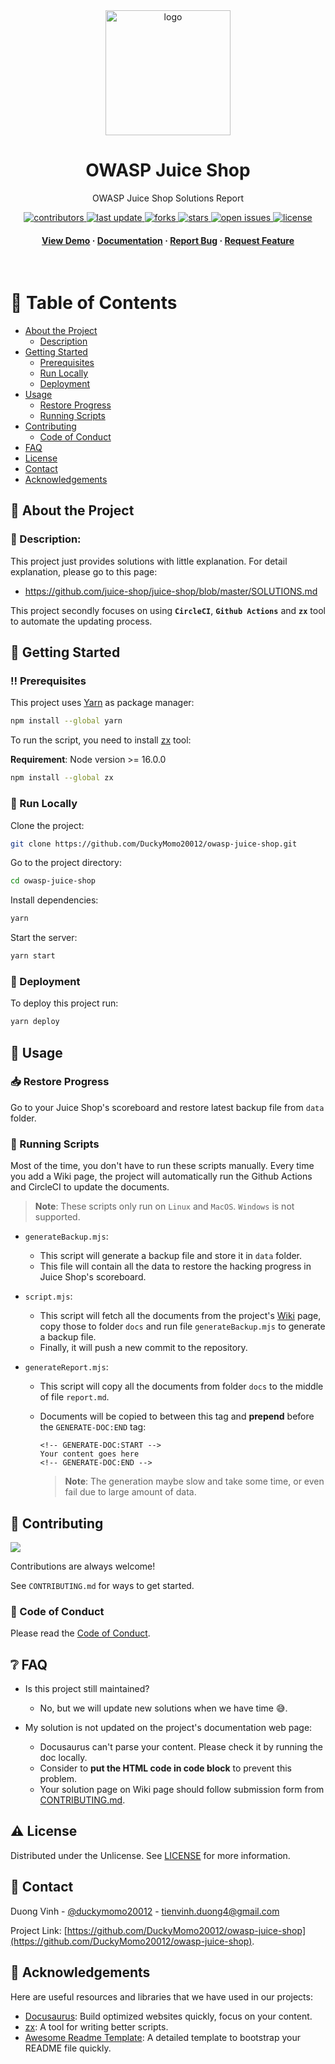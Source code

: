 <div align="center">

  <img src="https://user-images.githubusercontent.com/64480713/182290673-4e617886-f8e0-4f89-8519-58d553a17f8c.svg" alt="logo" width="200" height="auto" />
  <h1>OWASP Juice Shop</h1>

  <p>
    OWASP Juice Shop Solutions Report
  </p>

<!-- Badges -->
<p>
  <a href="https://github.com/DuckyMomo20012/owasp-juice-shop/graphs/contributors">
    <img src="https://img.shields.io/github/contributors/DuckyMomo20012/owasp-juice-shop" alt="contributors" />
  </a>
  <a href="">
    <img src="https://img.shields.io/github/last-commit/DuckyMomo20012/owasp-juice-shop" alt="last update" />
  </a>
  <a href="https://github.com/DuckyMomo20012/owasp-juice-shop/network/members">
    <img src="https://img.shields.io/github/forks/DuckyMomo20012/owasp-juice-shop" alt="forks" />
  </a>
  <a href="https://github.com/DuckyMomo20012/owasp-juice-shop/stargazers">
    <img src="https://img.shields.io/github/stars/DuckyMomo20012/owasp-juice-shop" alt="stars" />
  </a>
  <a href="https://github.com/DuckyMomo20012/owasp-juice-shop/issues/">
    <img src="https://img.shields.io/github/issues/DuckyMomo20012/owasp-juice-shop" alt="open issues" />
  </a>
  <a href="https://github.com/DuckyMomo20012/owasp-juice-shop/blob/main/LICENSE">
    <img src="https://img.shields.io/github/license/DuckyMomo20012/owasp-juice-shop.svg" alt="license" />
  </a>
</p>

<h4>
    <a href="https://github.com/DuckyMomo20012/owasp-juice-shop/">View Demo</a>
  <span> · </span>
    <a href="https://github.com/DuckyMomo20012/owasp-juice-shop">Documentation</a>
  <span> · </span>
    <a href="https://github.com/DuckyMomo20012/owasp-juice-shop/issues/">Report Bug</a>
  <span> · </span>
    <a href="https://github.com/DuckyMomo20012/owasp-juice-shop/issues/">Request Feature</a>
  </h4>
</div>

<br />

<!-- Table of Contents -->

# :notebook_with_decorative_cover: Table of Contents

- [About the Project](#star2-about-the-project)
  - [Description](#thought_balloon-description)
- [Getting Started](#toolbox-getting-started)
  - [Prerequisites](#bangbang-prerequisites)
  - [Run Locally](#running-run-locally)
  - [Deployment](#triangular_flag_on_post-deployment)
- [Usage](#eyes-usage)
  - [Restore Progress](#inbox_tray-restore-progress)
  - [Running Scripts](#shell-running-scripts)
- [Contributing](#wave-contributing)
  - [Code of Conduct](#scroll-code-of-conduct)
- [FAQ](#grey_question-faq)
- [License](#warning-license)
- [Contact](#handshake-contact)
- [Acknowledgements](#gem-acknowledgements)

<!-- About the Project -->

## :star2: About the Project

<!-- Description -->

### :thought_balloon: Description:

This project just provides solutions with little explanation. For detail
explanation, please go to this page:

- https://github.com/juice-shop/juice-shop/blob/master/SOLUTIONS.md

This project secondly focuses on using **`CircleCI`**, **`Github Actions`** and
**`zx`** tool to automate the updating process.

<!-- Getting Started -->

## :toolbox: Getting Started

<!-- Prerequisites -->

### :bangbang: Prerequisites

This project uses [Yarn](https://yarnpkg.com/) as package manager:

```bash
npm install --global yarn
```

To run the script, you need to install [zx](https://github.com/google/zx) tool:

**Requirement**: Node version >= 16.0.0

```bash
npm install --global zx
```

<!-- Run Locally -->

### :running: Run Locally

Clone the project:

```bash
git clone https://github.com/DuckyMomo20012/owasp-juice-shop.git
```

Go to the project directory:

```bash
cd owasp-juice-shop
```

Install dependencies:

```bash
yarn
```

Start the server:

```bash
yarn start
```

<!-- Deployment -->

### :triangular_flag_on_post: Deployment

To deploy this project run:

```bash
yarn deploy
```

<!-- Usage -->

## :eyes: Usage

### :inbox_tray: Restore Progress

Go to your Juice Shop's scoreboard and restore latest backup file from `data`
folder.

### :shell: Running Scripts

Most of the time, you don't have to run these scripts manually. Every time you
add a Wiki page, the project will automatically run the Github Actions and
CircleCI to update the documents.

> **Note**: These scripts only run on `Linux` and `MacOS`. `Windows` is not
> supported.

- `generateBackup.mjs`:

  - This script will generate a backup file and store it in
    `data` folder.
  - This file will contain all the data to restore the hacking
    progress in Juice Shop's scoreboard.

- `script.mjs`:

  - This script will fetch all the documents from the project's
    [Wiki](https://github.com/DuckyMomo20012/owasp-juice-shop/wiki) page, copy
    those to folder `docs` and run file `generateBackup.mjs` to generate a
    backup file.
  - Finally, it will push a new commit to the repository.

- `generateReport.mjs`:

  - This script will copy all the documents from folder `docs` to the middle of
    file `report.md`.
  - Documents will be copied to between this tag and **prepend** before the
    `GENERATE-DOC:END` tag:

    ```
    <!-- GENERATE-DOC:START -->
    Your content goes here
    <!-- GENERATE-DOC:END -->
    ```

    > **Note**: The generation maybe slow and take some time, or even fail due
    > to large amount of data.

<!-- Contributing -->

## :wave: Contributing

<a href="https://github.com/DuckyMomo20012/owasp-juice-shop/graphs/contributors">
  <img src="https://contrib.rocks/image?repo=DuckyMomo20012/owasp-juice-shop" />
</a>

Contributions are always welcome!

See `CONTRIBUTING.md` for ways to get started.

<!-- Code of Conduct -->

### :scroll: Code of Conduct

Please read the [Code of Conduct](https://github.com/DuckyMomo20012/owasp-juice-shop/blob/main/CODE_OF_CONDUCT.md).

<!-- FAQ -->

## :grey_question: FAQ

- Is this project still maintained?

  - No, but we will update new solutions when we have time :sweat_smile:.

- My solution is not updated on the project's documentation web page:

  - Docusaurus can't parse your content. Please check it by running the doc
    locally.
  - Consider to **put the HTML code in code block** to prevent this problem.
  - Your solution page on Wiki page should follow submission form from
    [CONTRIBUTING.md](CONTRIBUTING.md).

<!-- License -->

## :warning: License

Distributed under the Unlicense. See
[LICENSE](https://github.com/DuckyMomo20012/owasp-juice-shop/blob/main/LICENSE)
for more information.

<!-- Contact -->

## :handshake: Contact

Duong Vinh - [@duckymomo20012](https://twitter.com/duckymomo20012) -
tienvinh.duong4@gmail.com

Project Link: [https://github.com/DuckyMomo20012/owasp-juice-shop](https://github.com/DuckyMomo20012/owasp-juice-shop).

<!-- Acknowledgments -->

## :gem: Acknowledgements

Here are useful resources and libraries that we have used in our projects:

- [Docusaurus](https://docusaurus.io/): Build optimized websites quickly, focus
  on your content.
- [zx](https://github.com/google/zx): A tool for writing better scripts.
- [Awesome Readme Template](https://github.com/Louis3797/awesome-readme-template):
  A detailed template to bootstrap your README file quickly.
